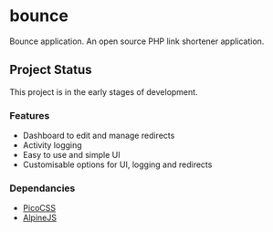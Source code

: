 # bounce
Bounce application. An open source PHP link shortener application.

## Project Status

This project is in the early stages of development. 

### Features

* Dashboard to edit and manage redirects
* Activity logging
* Easy to use and simple UI 
* Customisable options for UI, logging and redirects

### Dependancies 

* [PicoCSS](https://picocss.com/)
* [AlpineJS](https://alpinejs.dev/)